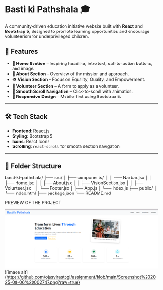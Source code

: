 # Basti ki Pathshala 🎓

A community-driven education initiative website built with **React** and **Bootstrap 5**, designed to promote learning opportunities and encourage volunteerism for underprivileged children.



## 🚀 Features

- 🌟 **Home Section** – Inspiring headline, intro text, call-to-action buttons, and image.
- 🧾 **About Section** – Overview of the mission and approach.
- 👁️ **Vision Section** – Focus on Equality, Quality, and Empowerment.
- 💖 **Volunteer Section** – A form to apply as a volunteer.
- 🔗 **Smooth Scroll Navigation** – Click-to-scroll with animation.
- 📱 **Responsive Design** – Mobile-first using Bootstrap 5.

---

## 🛠️ Tech Stack

- **Frontend**: React.js
- **Styling**: Bootstrap 5
- **Icons**: React Icons
- **Scrolling**: `react-scroll` for smooth section navigation

---

## 📂 Folder Structure
basti-ki-pathshala/
├── src/
│ ├── components/
│ │ ├── Navbar.jsx
│ │ ├── Home.jsx
│ │ ├── About.jsx
│ │ ├── VisionSection.jsx
│ │ ├── Volunteer.jsx
│ │ └── Footer.jsx
│ ├── App.js
│ └── index.js
├── public/
│ └── index.html
├── package.json
└── README.md

PREVIEW OF THE PROJECT

![image alt](https://github.com/ojasvirastogi/assignment/blob/main/Screenshot%202025-08-06%20001450.png?raw=true)
![image alt](https://github.com/ojasvirastogi/assignment/blob/main/Screenshot%202025-08-06%20002747.png?raw=true}
